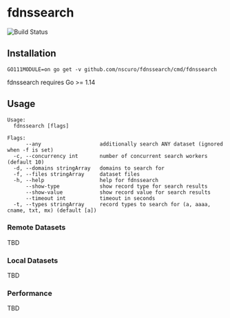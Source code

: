 # fdnssearch

![Build Status](https://github.com/nscuro/fdnssearch/workflows/Continuous%20Integration/badge.svg?branch=master)

## Installation

`GO111MODULE=on go get -v github.com/nscuro/fdnssearch/cmd/fdnssearch`

fdnssearch requires Go >= 1.14

## Usage

```
Usage:
  fdnssearch [flags]

Flags:
      --any                   additionally search ANY dataset (ignored when -f is set)
  -c, --concurrency int       number of concurrent search workers (default 10)
  -d, --domains stringArray   domains to search for
  -f, --files stringArray     dataset files
  -h, --help                  help for fdnssearch
      --show-type             show record type for search results
      --show-value            show record value for search results
      --timeout int           timeout in seconds
  -t, --types stringArray     record types to search for (a, aaaa, cname, txt, mx) (default [a])
```

### Remote Datasets

TBD

### Local Datasets

TBD

### Performance

TBD
